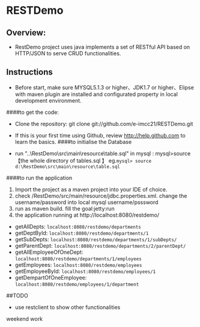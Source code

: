 # RESTDemo

## Overview:
- RestDemo project uses java implements a set of RESTful API based on HTTP/JSON to serve CRUD functionalities.

## Instructions 
- Before start, make sure MYSQL5.1.3 or higher、JDK1.7 or higher、Elipse with maven plugin are installed and configurated property in  local development environment.

####to get the code:
- Clone the repository: git clone git://github.com/e-imcc21/RESTDemo.git

- If this is your first time using Github, review http://help.github.com to learn the basics.
####to initialise the Database
- run "..\RestDemo\src\main\resource\table.sql" in mysql : mysql>source 【the whole directory of tables.sql 】
eg.```mysql> source d:\RestDemo\src\main\resource\table.sql```

####to run the application
1. Import the project as a maven project into your IDE of choice. 
2. check /RestDemo/src/main/resource/jdbc.properties.xml. change the username/password into local mysql username/psssword
3. run as maven build. fill the goal:jetty:run 
4. the application running at http://localhost:8080/restdemo/ 

* getAllDepts:              ```localhost:8080/restdemo/departments```
* getDeptById:              ```localhost:8080/restdemo/departments/1```
* getSubDepts:              ```localhost:8080/restdemo/departments/1/subDepts/```
* getParentDept:            ```localhost:8080/restdemo/departments/2/parentDept/```
* getAllEmployeeOfOneDept:  ```localhost:8080/restdemo/departments/1/employees```
* getEmployees:             ```localhost:8080/restdemo/employees```
* getEmployeeById:          ```localhost:8080/restdemo/employees/1```
* getDempartOfOneEmployee:  ```localhost:8080/restdemo/employees/1/department```

##TODO
- use restclient to show other functionalities


weekend work
